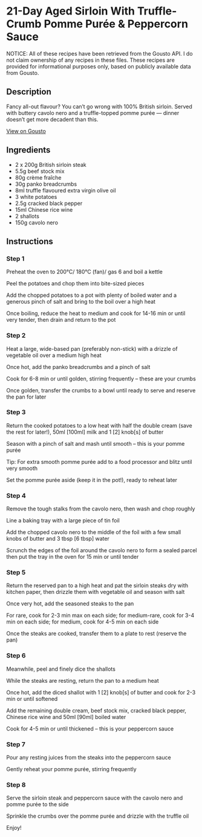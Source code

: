 # 21-Day Aged Sirloin With Truffle-Crumb Pomme Purée & Peppercorn Sauce 

NOTICE: All of these recipes have been retrieved from the Gousto API. I do not claim ownership of any recipes in these files. These recipes are provided for informational purposes only, based on publicly available data from Gousto.

## Description

Fancy all-out flavour? You can’t go wrong with 100% British sirloin. Served with buttery cavolo nero and a truffle-topped pomme purée — dinner doesn’t get more decadent than this.

[View on Gousto](https://www.gousto.co.uk/recipes/cookbook/21-day-aged-sirloin-with-truffle-crumb-pomme-puree-peppercorn-sauce)

## Ingredients

- 2 x 200g British sirloin steak
- 5.5g beef stock mix
- 80g crème fraîche
- 30g panko breadcrumbs
- 8ml truffle flavoured extra virgin olive oil
- 3 white potatoes
- 2.5g cracked black pepper
- 15ml Chinese rice wine
- 2 shallots
- 150g cavolo nero

## Instructions


### Step 1

Preheat the oven to 200°C/ 180°C (fan)/ gas 6 and boil a kettle

Peel the potatoes and chop them into bite-sized pieces

Add the chopped potatoes to a pot with plenty of boiled water and a generous pinch of salt and bring to the boil over a high heat

Once boiling, reduce the heat to medium and cook for 14-16 min or until very tender, then drain and return to the pot


### Step 2

Heat a large, wide-based pan (preferably non-stick) with a drizzle of vegetable oil over a medium high heat

Once hot, add the panko breadcrumbs and a pinch of salt

Cook for 6-8 min or until golden, stirring frequently – these are your crumbs

Once golden, transfer the crumbs to a bowl until ready to serve and reserve the pan for later


### Step 3

Return the cooked potatoes to a low heat with half the double cream (save the rest for later!), 50ml <span class="text-danger">[100ml]</span> milk and 1 <span class="text-danger">[2]</span> knob<span class="text-danger">[s]</span> of butter

Season with a pinch of salt and mash until smooth – this is your pomme purée

Tip: For extra smooth pomme purée add to a food processor and blitz until very smooth

Set the pomme purée aside (keep it in the pot!), ready to reheat later


### Step 4

Remove the tough stalks from the cavolo nero, then wash and chop roughly

Line a baking tray with a large piece of tin foil

Add the chopped cavolo nero to the middle of the foil with a few small knobs of butter and 3 tbsp <span class="text-danger">[6 tbsp]</span> water

Scrunch the edges of the foil around the cavolo nero to form a sealed parcel then put the tray in the oven for 15 min or until tender


### Step 5

Return the reserved pan to a high heat and pat the sirloin steaks dry with kitchen paper, then drizzle them with vegetable oil and season with salt

Once very hot, add the seasoned steaks to the pan

For rare, cook for 2-3 min max on each side; for medium-rare, cook for 3-4 min on each side; for medium, cook for 4-5 min on each side

Once the steaks are cooked, transfer them to a plate to rest (reserve the pan)


### Step 6

Meanwhile, peel and finely dice the shallots

While the steaks are resting, return the pan to a medium heat

Once hot, add the diced shallot with 1 <span class="text-danger">[2]</span> knob<span class="text-danger">[s]</span> of butter and cook for 2-3 min or until softened

Add the remaining double cream, beef stock mix, cracked black pepper, Chinese rice wine and 50ml <span class="text-danger">[90ml] </span>boiled water

Cook for 4-5 min or until thickened – this is your peppercorn sauce


### Step 7

Pour any resting juices from the steaks into the peppercorn sauce

Gently reheat your pomme purée, stirring frequently

### Step 8

Serve the sirloin steak and peppercorn sauce with the cavolo nero and pomme purée to the side

Sprinkle the crumbs over the pomme purée and drizzle with the truffle oil

Enjoy!


